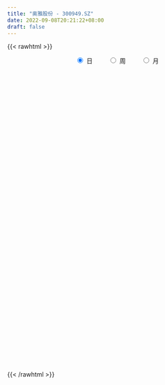 ```yaml
---
title: "奥雅股份 - 300949.SZ"
date: 2022-09-08T20:21:22+08:00
draft: false
---
```

{{< rawhtml >}}
    <div style="text-align: center">
        <label style="padding: 1rem;"><input style="margin-right: .5rem" type="radio" name="period" value="D" checked onclick="period_change(this)">日</label>
        <label style="padding: 1rem;"><input style="margin-right: .5rem" type="radio" name="period" value="W" onclick="period_change(this)">周</label>
        <label style="padding: 1rem;"><input style="margin-right: .5rem" type="radio" name="period" value="M" onclick="period_change(this)">月</label>
    </div>
    <div id="chart" style="height: 700px;"></div> 
    <script type="text/javascript">
        const D_v = [86296.97,61749.71,57171.45,42821.42,43817.62,39338.19,34016.39,31419.39,20517.57,18460.06,31825.85,21792.62,15233.46,18181.46,16590.54,22956.92,34479.87,37650.38,27408.04,25761.56,19600.77,15570.81,16243.94,13201.29,17982.92,9625.34,8540.03,16987.98,28898.24,16386.1,15584.81,8897.23,8587.29,8727.69,7005.5,8990.54,10225.41,7910.95,7105.2,16995.69,9477.93,11446.15,7151.54,12031.17,10538.73,5022.0,7439.0,6344.0,7755.33,8227.0,6181.48,5370.18,6269.51,8412.84,6393.0,5379.84,7363.84,4485.0,5084.0,7913.0,11129.7,7220.0,4571.0,4946.0,6944.13,11486.86,7520.0,4569.7,3972.0,3502.89,6090.78,4559.75,4999.31,3744.0,3953.21,3515.16,4700.31,5464.65,4742.64,7537.0,21077.59,11495.92,6516.44,3754.16,3976.0,4176.09,2522.7,3452.72,3863.85,5550.72,3454.0,3636.0,3951.22,4842.24,5017.0,2695.5,4510.0,2522.0,3192.0,4086.0,3793.0,4883.72,6805.99,3988.0,2865.0,3159.0,3773.0,3604.0,3474.13,3232.0,2541.27,3186.5,3729.0,4084.0,3711.5,8695.25,6331.49,6530.03,4307.0,3292.0,4297.0,7183.0,6287.0,3561.0,4038.7,5671.21,12934.0,4056.0,4508.29,4133.0,6932.0,4529.0,3287.0,3996.27,4882.75,3299.0,2494.0,3691.0,2257.0,2791.99,2363.27,2117.0,2081.27,2595.0,2914.72,1373.0,2535.0,1431.0,2369.0,1516.0,1458.0,1485.0,1747.56,4396.0,2609.0,1420.0,1492.0,2077.0,1094.0,1932.0,1142.0,2422.85,2901.0,4735.0,2407.0,2081.0,1214.0,1239.75,1957.0,1962.0,2616.0,14942.81,17797.36,42331.42,45165.74,25911.65,36324.01,29795.75,14184.24,18289.64,28866.08,45383.4,32613.41,20288.33,12346.83,27397.53,19737.59,14709.0,8120.39,12291.89,8545.29,8479.89,10083.71,55281.94,59154.36,95164.2,60791.01,78837.56,63325.21,44369.26,40627.55,48878.57,41594.36,28489.36,41542.23,46715.41,30890.73,41550.55,32299.87,30685.19,39373.38,33492.51,29297.71,17544.54,20321.72,15129.56,20018.04,20055.99,25863.9,26709.77,15796.11,18313.87,12159.88,10620.16,12804.64,9125.4,10274.0,8530.87,15597.4,20326.2,15249.0,23435.0,21436.23,11875.75,8984.45,38881.95,26518.04,16539.3,13418.84,19203.79,10990.45,19706.65,9732.43,7955.99,6988.02,7950.0,9873.27,20511.37,11572.87,13920.15,12365.0,10916.01,8300.88,8379.65,11245.65,13752.59,18619.01,19647.73,20091.0,16691.41,17059.52,12093.49,20758.78,28337.7,17241.69,12799.63,13958.0,24433.45,24129.07,18015.86,23924.44,21224.47,18858.08,14052.77,9321.0,11886.98,5929.0,7795.0,10166.59,9480.93,6253.99,9490.37,9519.38,20433.0,12960.95,11576.9,8834.0,6704.95,6525.87,10836.0,39627.94,27145.7,25411.08,38693.77,26790.49,25161.95,20752.9,21320.03,20239.21,17440.08,14601.0,15867.18,9896.3,7963.55,7671.0,6420.55,6039.74,5981.0,12745.0,7522.0,6205.0,4878.0,5335.7,6750.4,5836.7,15660.44,9976.34,14300.08,15173.21,12964.93,6368.38,8346.0,7923.51,9226.51,16561.03,13175.0,10946.37,6981.0,6361.0,4717.0,4381.0,8856.0,5420.0,4037.92,4844.38,5027.0,10402.41,8988.24,5157.0,4738.0,5150.0,5173.0,4202.0,4356.0,3541.0,2890.0,4916.0,3788.39,8656.0,4054.13,5049.38,4264.0,3091.0,2851.0,2648.0,6376.0,3543.0,3964.0,3228.0,4275.0,5266.79,6765.25,13330.62,8436.92,6012.23,4165.0,4395.99,4182.38,4195.92,4194.0,4143.0,4353.8,3400.0,3255.0,3061.01,2647.0]
const D_histogram = [0.0,-1.0210826211,-1.6715937046,-2.4986506082,-3.2156428761,-3.8487280447,-3.9233080526,-4.135944887,-3.9939812317,-3.6089544384,-2.9871739103,-2.5822970886,-2.1589550567,-1.6034648286,-1.0863382619,-0.6032118768,0.0714159445,0.6735538263,1.0484610336,0.9627875862,0.9978845584,0.9833103067,0.9188951681,0.9706655774,0.8752670766,0.8846376884,0.9673788853,1.1546590781,1.297372024,1.3206644281,1.1761687098,1.1439134453,1.1051489671,1.0356526376,1.0356070291,1.0671611705,1.0059449979,0.893880257,0.8265340404,0.5776266228,0.3402472137,0.0553912953,-0.0248828458,-0.202407866,-0.3775135321,-0.4274675942,-0.4566510533,-0.4715216088,-0.3479315537,-0.1687699244,-0.0805707216,0.0642377615,0.2061578554,0.3938793692,0.4432166465,0.4303006154,0.4891044893,0.5146351559,0.538497509,0.6226536108,0.7406844404,0.7265674791,0.7429405008,0.7752342641,0.7968162624,0.820224044,0.7523349306,0.6699101332,0.5881885769,0.5353782424,0.4390575841,0.3986479879,0.2936601919,0.2085517215,0.1800945507,0.202266503,0.2539103355,0.2990425978,0.313433512,0.3434636394,0.4422040279,0.3914790917,0.294149552,0.2288386194,0.1424642788,0.0726180486,0.0536415063,0.0699743273,0.0959355145,0.0191383152,-0.0102317823,-0.023628781,-0.0351924762,-0.0595987563,-0.1493515153,-0.1901392981,-0.2812663933,-0.3168404885,-0.2920336843,-0.2344833483,-0.2463226492,-0.3177027444,-0.2694116683,-0.3196999903,-0.2918413108,-0.2189877205,-0.1078504708,-0.0019104858,0.0792683437,0.0817789129,0.0576381008,0.1200351136,0.2037716944,0.2647588009,0.305771964,0.3703477272,0.4326992734,0.3745301484,0.3744810806,0.3130067438,0.1995870031,0.2601252816,0.3263751263,0.3351903478,0.2959315823,0.3140783407,0.0314959031,-0.1389329816,-0.2049264833,-0.2321678314,-0.1923195816,-0.1573819888,-0.1212514918,-0.0859909694,-0.0439936812,-0.0305076941,-0.0272331664,-0.0502520457,-0.0539683624,-0.0695190987,-0.0908756,-0.1113534922,-0.0916628087,-0.0437894806,-0.0897898158,-0.1058584356,-0.152498774,-0.1510524939,-0.084098275,-0.0330099604,-0.0289305234,0.0170125311,0.0663260517,0.1028904924,0.0801731789,0.0698087832,0.0497022215,0.0206011368,0.009039038,-0.026044177,-0.0286609504,-0.0764580814,-0.1645715798,-0.1051199934,-0.0747552859,-0.0978664182,-0.0790320997,-0.0417343243,-0.0081258112,0.0405723494,0.1190574571,0.3803054036,0.5520052533,1.0051254369,1.3941628906,1.4176054152,1.5712008996,1.2854759665,0.9929888288,0.8918512274,0.8928570701,1.0725830397,0.8821249741,0.5614282779,0.260148043,0.1419534471,0.0454684195,-0.2060392442,-0.3240779834,-0.5787254446,-0.7313826642,-0.733863667,-0.6838104558,0.0286233718,1.2509149044,1.845804155,1.7778469451,2.4847783787,2.3091802979,1.8906966538,1.5915996701,1.130494624,0.5722105561,0.039052624,-0.0452545568,-0.0492009939,-0.319633645,-0.3184403685,-0.526049086,-0.5703746098,-0.4213035755,-0.9511232002,-1.5057358887,-1.7861976138,-2.0432557326,-2.04159799,-1.995745759,-1.897712038,-1.5795236817,-1.5659194481,-1.4104294291,-1.4670584985,-1.4633416355,-1.3471849204,-1.3792754079,-1.2799257224,-1.2995938591,-1.1671433407,-0.8434371835,-0.6133754792,-0.4290579761,-0.1895607578,-0.2422218383,-0.3202506804,-0.3302253241,0.1364143837,0.3390308868,0.4075263833,0.4901843876,0.2807930954,0.208203285,-0.0650434603,-0.1968678432,-0.2754501102,-0.2757089036,-0.2243195683,-0.2167693208,-0.0579088409,-0.0089641861,-0.192916659,-0.2192004974,-0.1498886587,-0.052669065,-0.0080278165,-0.0548230712,0.0982815613,0.2567486573,0.4715876864,0.6424139433,0.7548130089,0.7591608628,0.6695753954,0.7253101035,0.7373658142,0.6756976013,0.6263110803,0.5155844891,0.5567498814,0.5499306391,0.5089487471,0.4654116553,0.0398649031,-0.0279039487,-0.2577343159,-0.4348309712,-0.7038938379,-0.8374772023,-0.8466007199,-0.8365723299,-0.8961218455,-0.8805218757,-1.0470123196,-1.0561433816,-1.2254112234,-1.3870187642,-1.2596905215,-1.0482403838,-0.8591300563,-0.5822108518,0.0964872935,0.5732086049,0.7942913337,1.0095853347,1.3110485723,1.3407667089,1.3461562152,1.2825303637,1.2386005597,1.0929002667,0.7934707932,0.6828000261,0.6181036679,0.514006455,0.3888607962,0.2957633808,0.2122813365,0.135527572,0.0896799863,-0.0450017564,-0.1848042086,-0.3385734631,-0.3990905337,-0.4302621143,-0.4646765025,-0.453587904,-0.3088654105,-0.2334088561,-0.0631152081,0.1042304332,0.1056413006,0.1150518169,0.1721168284,0.2173764247,0.2778956532,0.321837243,0.352351267,0.3356704091,0.2869653845,0.2041329623,0.1261232829,0.0377075719,0.0641048411,0.0173450221,-0.0613693689,-0.0473560264,-0.0613650751,-0.1884284472,-0.1310110282,-0.0646987308,0.0115180851,0.0573741893,0.0414610391,0.0079934651,0.0290769888,0.0174483845,0.0146042231,-0.0158033952,-0.0248429725,-0.1916284996,-0.2860093329,-0.2604857575,-0.2077777812,-0.1371297375,-0.0803261536,-0.0356328436,0.0662168455,0.1301160949,0.1423317666,0.1505445297,0.1612182891,0.1316642631,0.096014368,0.1513674795,0.136706546,0.0601120117,0.0072891514,0.0078562558,0.0641757035,0.1178794736,0.0960222692,0.0858059205,0.1030092993,0.1305186337,0.1161610837,0.0888136064,0.0417919373]
const D_fast = [0.0,-1.2763532764,-2.344762786,-3.7964823416,-5.3173853286,-6.9126525083,-7.9680595294,-9.2146825855,-10.0712142381,-10.5884260545,-10.7134390039,-10.9541364543,-11.0705331867,-10.9159091657,-10.6703671645,-10.3380437485,-9.6455619412,-8.8750356028,-8.238013137,-8.082989688,-7.7984215761,-7.5671682512,-7.4018595977,-7.1074227941,-6.9840045257,-6.7534744918,-6.4288885736,-5.9529436112,-5.4858876594,-5.1324291483,-4.9828826891,-4.7291595922,-4.4916368287,-4.3022199988,-4.04336385,-3.745019416,-3.5547493391,-3.4433440157,-3.3040567223,-3.4085574842,-3.5608750898,-3.8318831844,-3.918378037,-4.1465050236,-4.4159890728,-4.5728100335,-4.7161562559,-4.8489072136,-4.8123000469,-4.6753308987,-4.6072743763,-4.4464064528,-4.252946895,-3.966755539,-3.8066141001,-3.7119549773,-3.530874981,-3.3766855255,-3.2181987951,-2.9783792907,-2.6751773509,-2.5076524425,-2.3055442955,-2.0794419662,-1.8586559023,-1.6301921097,-1.5099974904,-1.4249447546,-1.3596191666,-1.2785849405,-1.2651412028,-1.205888802,-1.2374615501,-1.27043209,-1.2538656231,-1.1811270451,-1.0660056288,-0.946112717,-0.8533634248,-0.7374673875,-0.5281759921,-0.4810311553,-0.5048233071,-0.5129245849,-0.5636828557,-0.6153745737,-0.6209407395,-0.5871143367,-0.5371692709,-0.6091818914,-0.6411099344,-0.6604141283,-0.6807759427,-0.7200819118,-0.8471725496,-0.935495157,-1.0969388504,-1.2117230678,-1.2599246846,-1.2609951858,-1.3344151489,-1.4852209303,-1.5042827712,-1.6344960908,-1.679597739,-1.6614910788,-1.5773164468,-1.4718540833,-1.3708581679,-1.3479028704,-1.3576341574,-1.2652283661,-1.1305488617,-1.003372055,-0.885915901,-0.7287532059,-0.5582268413,-0.5227634293,-0.4291922269,-0.4124148778,-0.4759378677,-0.3503682688,-0.2025246426,-0.1099118341,-0.075187704,0.0214786396,-0.2532298222,-0.4583919524,-0.5756170749,-0.6609003808,-0.6691320264,-0.6735399308,-0.6677223068,-0.6539595267,-0.6229606588,-0.6171015952,-0.6206353591,-0.6562172498,-0.6734256571,-0.7063561681,-0.7504315694,-0.7987478346,-0.8019728534,-0.7650468954,-0.8334946845,-0.8760279132,-0.9607929452,-0.9971097885,-0.9511801383,-0.9083443139,-0.9114975077,-0.8613013205,-0.7954062869,-0.7331192232,-0.7357932419,-0.7287054418,-0.7363864482,-0.7603372486,-0.769639588,-0.8112338472,-0.8210158582,-0.8879275096,-1.0171839029,-0.9840123148,-0.9723364288,-1.0199141656,-1.0208378721,-0.9939736777,-0.9623966175,-0.9035553695,-0.7953058975,-0.4389816001,-0.1292804371,0.5751211058,1.312699282,1.6905431605,2.2369388697,2.2725829283,2.2283429978,2.3501682033,2.5743883135,3.022260043,3.0523332209,2.8719935943,2.63575037,2.553044136,2.4679262132,2.1649087385,1.9658505034,1.5665216811,1.2310187954,1.0450718759,0.9241724731,1.6437621436,3.1787824024,4.2351226917,4.6116272181,5.9397532464,6.34145024,6.3956407594,6.4944436933,6.3159623031,5.9007308742,5.3773360981,5.2817152781,5.2654685926,4.9151275302,4.8367107146,4.4975897256,4.3106705493,4.3544156898,3.586815265,2.6557686043,1.9287574758,1.1608854239,0.6521436689,0.1990594601,-0.1773348283,-0.2540273925,-0.6319030209,-0.8290203592,-1.2524140531,-1.6145325991,-1.835172114,-2.2120814535,-2.4327131986,-2.7772798001,-2.9366151169,-2.8237682555,-2.747050421,-2.669997412,-2.4778903832,-2.5911069231,-2.7491984354,-2.8417294101,-2.3409861065,-2.0536118816,-1.8832347893,-1.6780306881,-1.8172237064,-1.8377626956,-2.127270306,-2.3083116497,-2.4557564443,-2.5249424635,-2.5296330203,-2.576275103,-2.4318918333,-2.385188225,-2.6173698627,-2.6984538254,-2.6666141515,-2.582561824,-2.5399275296,-2.6004285521,-2.4227535293,-2.2000992689,-1.8673633182,-1.5359335755,-1.2348312577,-1.0406931881,-0.9628848066,-0.7258225726,-0.5294254084,-0.422169221,-0.3149779719,-0.2968084409,-0.1164555782,0.0142078393,0.1004631341,0.173278956,-0.2423015704,-0.3170464094,-0.6113103555,-0.8971147537,-1.3421510798,-1.6851037447,-1.9058774423,-2.1049921349,-2.3885721118,-2.593102611,-3.0213461347,-3.2945130421,-3.7701336898,-4.2784959216,-4.4660903093,-4.5167002676,-4.5423724541,-4.4110059626,-3.7081859939,-3.0881625313,-2.668506969,-2.2008166343,-1.5715912537,-1.2066814398,-0.8647528798,-0.6077461404,-0.3420258045,-0.2145010307,-0.3155628059,-0.2555335665,-0.1657040077,-0.1412996069,-0.1692300666,-0.1883866368,-0.218798347,-0.2616702185,-0.2850978077,-0.4310299894,-0.6170334937,-0.855446114,-1.0157358181,-1.1544729273,-1.305056441,-1.4073648186,-1.3398586777,-1.3227543374,-1.1682394914,-0.9748362418,-0.9470150492,-0.9088415786,-0.8087473601,-0.7091436577,-0.5791505158,-0.4547496153,-0.3361477746,-0.2689110301,-0.2458747086,-0.2776738903,-0.3241527489,-0.403141567,-0.3607180875,-0.403141651,-0.4971983842,-0.4950240483,-0.5243743658,-0.6985448496,-0.6738801877,-0.623742573,-0.5446462358,-0.4844465843,-0.4899944747,-0.5214636825,-0.4931109116,-0.5003774198,-0.4995705253,-0.5339289924,-0.5491793128,-0.7638719649,-0.9297551314,-0.9693529954,-0.9685894644,-0.9322238551,-0.8955018095,-0.8597167105,-0.74131281,-0.6448845368,-0.5970859235,-0.5512370279,-0.5002586963,-0.4968966565,-0.5085429597,-0.4153479783,-0.3958322752,-0.4573988067,-0.5083993791,-0.5058682107,-0.4335048371,-0.3503311987,-0.3481828358,-0.3369477044,-0.2939920008,-0.2338530079,-0.2191702869,-0.2243143627,-0.2608880475]
const D_slow = [0.0,-0.2552706553,-0.6731690814,-1.2978317335,-2.1017424525,-3.0639244637,-4.0447514768,-5.0787376985,-6.0772330065,-6.9794716161,-7.7262650936,-8.3718393658,-8.91157813,-9.3124443371,-9.5840289026,-9.7348318718,-9.7169778857,-9.5485894291,-9.2864741707,-9.0457772741,-8.7963061345,-8.5504785579,-8.3207547658,-8.0780883715,-7.8592716023,-7.6381121802,-7.3962674589,-7.1076026894,-6.7832596834,-6.4530935763,-6.1590513989,-5.8730730376,-5.5967857958,-5.3378726364,-5.0789708791,-4.8121805865,-4.560694337,-4.3372242728,-4.1305907627,-3.986184107,-3.9011223035,-3.8872744797,-3.8934951912,-3.9440971577,-4.0384755407,-4.1453424392,-4.2595052026,-4.3773856048,-4.4643684932,-4.5065609743,-4.5267036547,-4.5106442143,-4.4591047505,-4.3606349082,-4.2498307466,-4.1422555927,-4.0199794704,-3.8913206814,-3.7566963041,-3.6010329014,-3.4158617913,-3.2342199215,-3.0484847963,-2.8546762303,-2.6554721647,-2.4504161537,-2.262332421,-2.0948548877,-1.9478077435,-1.8139631829,-1.7041987869,-1.6045367899,-1.5311217419,-1.4789838116,-1.4339601739,-1.3833935481,-1.3199159642,-1.2451553148,-1.1667969368,-1.0809310269,-0.97038002,-0.872510247,-0.7989728591,-0.7417632042,-0.7061471345,-0.6879926224,-0.6745822458,-0.657088664,-0.6331047853,-0.6283202066,-0.6308781521,-0.6367853474,-0.6455834664,-0.6604831555,-0.6978210343,-0.7453558588,-0.8156724572,-0.8948825793,-0.9678910004,-1.0265118374,-1.0880924997,-1.1675181858,-1.2348711029,-1.3147961005,-1.3877564282,-1.4425033583,-1.469465976,-1.4699435975,-1.4501265115,-1.4296817833,-1.4152722581,-1.3852634797,-1.3343205561,-1.2681308559,-1.1916878649,-1.0991009331,-0.9909261148,-0.8972935777,-0.8036733075,-0.7254216216,-0.6755248708,-0.6104935504,-0.5288997688,-0.4451021819,-0.3711192863,-0.2925997011,-0.2847257253,-0.3194589708,-0.3706905916,-0.4287325494,-0.4768124448,-0.516157942,-0.546470815,-0.5679685573,-0.5789669776,-0.5865939011,-0.5934021927,-0.6059652041,-0.6194572947,-0.6368370694,-0.6595559694,-0.6873943424,-0.7103100446,-0.7212574148,-0.7437048687,-0.7701694776,-0.8082941711,-0.8460572946,-0.8670818633,-0.8753343535,-0.8825669843,-0.8783138515,-0.8617323386,-0.8360097155,-0.8159664208,-0.798514225,-0.7860886696,-0.7809383854,-0.7786786259,-0.7851896702,-0.7923549078,-0.8114694282,-0.8526123231,-0.8788923215,-0.8975811429,-0.9220477475,-0.9418057724,-0.9522393535,-0.9542708063,-0.9441277189,-0.9143633546,-0.8192870037,-0.6812856904,-0.4300043312,-0.0814636085,0.2729377453,0.6657379702,0.9871069618,1.235354169,1.4583169759,1.6815312434,1.9496770033,2.1702082468,2.3105653163,2.3756023271,2.4110906889,2.4224577937,2.3709479827,2.2899284868,2.1452471257,1.9624014596,1.7789355429,1.6079829289,1.6151387719,1.927867498,2.3893185367,2.833780273,3.4549748677,4.0322699421,4.5049441056,4.9028440231,5.1854676791,5.3285203181,5.3382834741,5.3269698349,5.3146695865,5.2347611752,5.1551510831,5.0236388116,4.8810451591,4.7757192653,4.5379384652,4.161504493,3.7149550896,3.2041411564,2.6937416589,2.1948052192,1.7203772097,1.3254962892,0.9340164272,0.5814090699,0.2146444453,-0.1511909636,-0.4879871937,-0.8328060456,-1.1527874762,-1.477685941,-1.7694717762,-1.980331072,-2.1336749418,-2.2409394359,-2.2883296253,-2.3488850849,-2.428947755,-2.511504086,-2.4774004901,-2.3926427684,-2.2907611726,-2.1682150757,-2.0980168018,-2.0459659806,-2.0622268457,-2.1114438065,-2.180306334,-2.2492335599,-2.305313452,-2.3595057822,-2.3739829924,-2.3762240389,-2.4244532037,-2.479253328,-2.5167254927,-2.529892759,-2.5318997131,-2.5456054809,-2.5210350906,-2.4568479262,-2.3389510046,-2.1783475188,-1.9896442666,-1.7998540509,-1.632460202,-1.4511326761,-1.2667912226,-1.0978668223,-0.9412890522,-0.8123929299,-0.6732054596,-0.5357227998,-0.408485613,-0.2921326992,-0.2821664734,-0.2891424606,-0.3535760396,-0.4622837824,-0.6382572419,-0.8476265425,-1.0592767224,-1.2684198049,-1.4924502663,-1.7125807352,-1.9743338151,-2.2383696605,-2.5447224664,-2.8914771574,-3.2063997878,-3.4684598838,-3.6832423978,-3.8287951108,-3.8046732874,-3.6613711362,-3.4627983027,-3.2104019691,-2.882639826,-2.5474481488,-2.210909095,-1.890276504,-1.5806263641,-1.3074012974,-1.1090335991,-0.9383335926,-0.7838076756,-0.6553060619,-0.5580908628,-0.4841500176,-0.4310796835,-0.3971977905,-0.3747777939,-0.386028233,-0.4322292852,-0.5168726509,-0.6166452844,-0.7242108129,-0.8403799386,-0.9537769146,-1.0309932672,-1.0893454812,-1.1051242833,-1.079066675,-1.0526563498,-1.0238933956,-0.9808641885,-0.9265200823,-0.857046169,-0.7765868583,-0.6884990415,-0.6045814392,-0.5328400931,-0.4818068525,-0.4502760318,-0.4408491388,-0.4248229286,-0.4204866731,-0.4358290153,-0.4476680219,-0.4630092907,-0.5101164025,-0.5428691595,-0.5590438422,-0.5561643209,-0.5418207736,-0.5314555138,-0.5294571475,-0.5221879004,-0.5178258042,-0.5141747485,-0.5181255972,-0.5243363404,-0.5722434653,-0.6437457985,-0.7088672379,-0.7608116832,-0.7950941176,-0.815175656,-0.8240838669,-0.8075296555,-0.7750006317,-0.7394176901,-0.7017815577,-0.6614769854,-0.6285609196,-0.6045573276,-0.5667154578,-0.5325388212,-0.5175108183,-0.5156885305,-0.5137244665,-0.4976805406,-0.4682106723,-0.444205105,-0.4227536248,-0.3970013,-0.3643716416,-0.3353313707,-0.3131279691,-0.3026799848]
const D_data = [['2021-02-26', 110.0, 109.0, 100.0, 143.0],['2021-03-01', 99.79, 93.0, 91.29, 108.5],['2021-03-02', 90.07, 91.96, 85.08, 95.93],['2021-03-03', 88.86, 83.92, 83.81, 89.9],['2021-03-04', 83.6, 78.57, 78.35, 86.38],['2021-03-05', 75.0, 72.75, 72.56, 77.97],['2021-03-08', 73.77, 74.2, 72.9, 75.7],['2021-03-09', 73.47, 67.8, 67.58, 73.47],['2021-03-10', 68.0, 67.99, 67.0, 69.5],['2021-03-11', 68.0, 68.48, 66.01, 69.13],['2021-03-12', 68.09, 70.48, 67.11, 72.76],['2021-03-15', 69.0, 67.16, 66.62, 69.02],['2021-03-16', 67.2, 66.5, 65.62, 67.79],['2021-03-17', 67.03, 68.0, 66.51, 68.64],['2021-03-18', 67.51, 68.0, 66.67, 68.68],['2021-03-19', 67.62, 68.23, 66.82, 70.18],['2021-03-22', 68.23, 72.17, 68.23, 73.33],['2021-03-23', 71.9, 73.65, 69.44, 76.33],['2021-03-24', 72.0, 72.8, 72.0, 75.1],['2021-03-25', 71.0, 67.31, 67.01, 71.0],['2021-03-26', 67.0, 68.2, 67.0, 70.7],['2021-03-29', 67.5, 67.19, 67.12, 69.3],['2021-03-30', 67.99, 65.91, 65.62, 68.15],['2021-03-31', 65.99, 66.92, 65.53, 67.4],['2021-04-01', 66.01, 64.56, 64.05, 66.66],['2021-04-02', 64.69, 65.24, 64.07, 65.59],['2021-04-06', 65.24, 66.08, 65.2, 66.08],['2021-04-07', 65.78, 67.94, 65.67, 68.06],['2021-04-08', 68.5, 68.27, 68.02, 72.51],['2021-04-09', 67.89, 67.33, 66.67, 68.75],['2021-04-12', 67.33, 65.0, 64.87, 67.85],['2021-04-13', 65.16, 66.0, 64.8, 66.0],['2021-04-14', 66.22, 65.81, 65.0, 66.43],['2021-04-15', 65.98, 65.21, 65.06, 66.41],['2021-04-16', 65.21, 65.98, 65.12, 66.25],['2021-04-19', 65.6, 66.6, 65.16, 66.7],['2021-04-20', 66.62, 65.52, 65.45, 67.3],['2021-04-21', 65.0, 64.54, 64.49, 65.19],['2021-04-22', 64.68, 64.7, 64.45, 65.65],['2021-04-23', 64.8, 61.55, 61.51, 64.98],['2021-04-26', 61.2, 60.18, 60.01, 61.44],['2021-04-27', 60.5, 57.77, 57.46, 60.6],['2021-04-28', 57.01, 58.8, 57.01, 58.86],['2021-04-29', 58.0, 56.23, 56.22, 58.0],['2021-04-30', 56.23, 54.5, 54.42, 56.41],['2021-05-06', 54.32, 54.55, 54.32, 55.29],['2021-05-07', 54.65, 53.64, 53.61, 54.91],['2021-05-10', 53.54, 52.71, 52.58, 53.86],['2021-05-11', 52.8, 53.78, 52.65, 54.37],['2021-05-12', 53.01, 54.45, 52.65, 54.85],['2021-05-13', 54.0, 53.29, 53.21, 54.6],['2021-05-14', 53.63, 53.98, 53.3, 54.23],['2021-05-17', 53.6, 54.19, 53.1, 54.19],['2021-05-18', 54.36, 55.27, 54.0, 55.29],['2021-05-19', 55.2, 53.9, 53.9, 55.22],['2021-05-20', 53.76, 52.97, 52.86, 53.77],['2021-05-21', 53.02, 53.78, 53.02, 54.86],['2021-05-24', 53.41, 53.43, 53.15, 53.78],['2021-05-25', 53.16, 53.42, 52.88, 53.52],['2021-05-26', 53.42, 54.41, 53.34, 54.58],['2021-05-27', 54.46, 55.43, 54.46, 56.47],['2021-05-28', 55.19, 54.17, 54.13, 55.55],['2021-05-31', 54.0, 54.7, 54.0, 54.78],['2021-06-01', 54.75, 55.22, 54.46, 55.48],['2021-06-02', 55.4, 55.47, 54.62, 55.85],['2021-06-03', 56.0, 55.9, 55.61, 57.38],['2021-06-04', 55.75, 54.93, 54.73, 55.75],['2021-06-07', 55.26, 54.6, 54.47, 55.45],['2021-06-08', 54.92, 54.38, 54.33, 54.92],['2021-06-09', 54.72, 54.56, 54.31, 54.72],['2021-06-10', 54.36, 53.75, 53.67, 54.59],['2021-06-11', 53.9, 54.18, 53.69, 54.88],['2021-06-15', 54.0, 53.03, 52.96, 54.08],['2021-06-16', 53.53, 52.75, 52.73, 53.53],['2021-06-17', 52.66, 53.1, 52.52, 53.1],['2021-06-18', 53.34, 53.67, 52.8, 53.74],['2021-06-21', 53.48, 54.23, 53.41, 54.48],['2021-06-22', 54.23, 54.45, 53.89, 54.55],['2021-06-23', 54.71, 54.3, 54.03, 54.71],['2021-06-24', 54.23, 54.72, 54.03, 55.34],['2021-06-25', 54.71, 56.1, 53.8, 58.44],['2021-06-28', 56.0, 54.56, 54.23, 56.0],['2021-06-29', 54.15, 53.73, 53.6, 54.69],['2021-06-30', 53.66, 53.79, 53.51, 54.17],['2021-07-01', 53.8, 53.16, 53.15, 54.09],['2021-07-02', 53.25, 52.93, 52.76, 53.46],['2021-07-05', 53.0, 53.28, 52.93, 53.39],['2021-07-06', 53.42, 53.67, 53.05, 53.72],['2021-07-07', 53.42, 53.88, 53.42, 54.09],['2021-07-08', 53.87, 52.41, 52.41, 54.05],['2021-07-09', 52.12, 52.63, 52.12, 53.09],['2021-07-12', 53.0, 52.61, 52.19, 53.05],['2021-07-13', 52.85, 52.45, 52.26, 52.87],['2021-07-14', 52.45, 52.06, 51.91, 52.53],['2021-07-15', 52.03, 50.75, 50.16, 52.28],['2021-07-16', 50.54, 50.77, 50.54, 51.1],['2021-07-19', 50.77, 49.48, 49.4, 50.77],['2021-07-20', 49.09, 49.47, 49.02, 49.79],['2021-07-21', 49.66, 49.82, 49.23, 50.44],['2021-07-22', 49.78, 50.1, 49.38, 50.3],['2021-07-23', 50.11, 49.01, 49.0, 50.29],['2021-07-26', 49.11, 47.65, 47.25, 49.38],['2021-07-27', 47.42, 48.68, 47.22, 49.63],['2021-07-28', 48.7, 47.02, 46.59, 48.7],['2021-07-29', 47.99, 47.5, 47.05, 47.99],['2021-07-30', 47.6, 47.93, 47.16, 48.59],['2021-08-02', 47.55, 48.57, 47.55, 48.57],['2021-08-03', 48.58, 48.84, 48.29, 48.98],['2021-08-04', 49.17, 48.86, 48.58, 49.36],['2021-08-05', 48.56, 47.96, 47.82, 48.9],['2021-08-06', 48.28, 47.42, 47.42, 48.28],['2021-08-09', 47.21, 48.48, 47.21, 48.6],['2021-08-10', 48.49, 49.08, 48.44, 49.1],['2021-08-11', 48.56, 49.19, 48.56, 49.6],['2021-08-12', 49.2, 49.27, 48.78, 49.4],['2021-08-13', 49.23, 49.96, 49.0, 50.48],['2021-08-16', 49.98, 50.45, 49.1, 50.5],['2021-08-17', 50.15, 49.14, 49.0, 51.25],['2021-08-18', 48.92, 49.89, 48.73, 50.35],['2021-08-19', 49.88, 49.12, 49.01, 49.9],['2021-08-20', 49.0, 48.1, 48.0, 49.21],['2021-08-23', 48.22, 50.23, 48.22, 50.34],['2021-08-24', 50.23, 50.8, 49.8, 50.88],['2021-08-25', 50.8, 50.48, 50.34, 51.15],['2021-08-26', 50.46, 49.99, 49.85, 50.77],['2021-08-27', 49.99, 50.85, 49.99, 51.06],['2021-08-30', 48.74, 46.46, 46.46, 48.75],['2021-08-31', 46.06, 46.55, 46.06, 46.87],['2021-09-01', 46.55, 47.03, 46.0, 47.25],['2021-09-02', 46.8, 47.03, 46.63, 47.55],['2021-09-03', 46.8, 47.67, 46.76, 48.28],['2021-09-06', 47.89, 47.6, 47.09, 47.89],['2021-09-07', 47.63, 47.62, 47.56, 48.27],['2021-09-08', 47.62, 47.64, 47.42, 47.79],['2021-09-09', 47.64, 47.8, 47.14, 47.88],['2021-09-10', 47.6, 47.48, 47.2, 47.8],['2021-09-13', 47.43, 47.29, 47.2, 47.93],['2021-09-14', 47.05, 46.79, 46.79, 47.45],['2021-09-15', 46.99, 46.83, 46.58, 47.04],['2021-09-16', 46.83, 46.49, 46.37, 47.07],['2021-09-17', 46.69, 46.16, 46.07, 46.69],['2021-09-22', 46.0, 45.88, 45.78, 46.24],['2021-09-23', 45.91, 46.2, 45.9, 46.51],['2021-09-24', 46.29, 46.58, 46.0, 46.77],['2021-09-27', 46.58, 45.25, 45.2, 46.59],['2021-09-28', 45.75, 45.27, 45.09, 45.75],['2021-09-29', 45.3, 44.5, 44.5, 45.58],['2021-09-30', 45.0, 44.74, 44.71, 45.11],['2021-10-08', 46.73, 45.53, 44.91, 46.73],['2021-10-11', 45.53, 45.48, 45.3, 45.67],['2021-10-12', 45.25, 44.89, 44.71, 45.41],['2021-10-13', 44.89, 45.42, 44.62, 45.49],['2021-10-14', 45.42, 45.63, 45.05, 45.66],['2021-10-15', 45.88, 45.65, 45.65, 46.95],['2021-10-18', 45.25, 44.9, 44.69, 45.62],['2021-10-19', 44.66, 44.91, 44.65, 45.35],['2021-10-20', 44.93, 44.64, 44.6, 45.15],['2021-10-21', 44.8, 44.31, 44.22, 44.8],['2021-10-22', 44.3, 44.32, 44.27, 44.59],['2021-10-25', 44.33, 43.78, 43.72, 44.33],['2021-10-26', 43.68, 43.95, 43.6, 44.01],['2021-10-27', 44.1, 43.09, 43.08, 44.2],['2021-10-28', 43.28, 42.0, 41.83, 43.28],['2021-10-29', 42.02, 43.54, 42.02, 45.55],['2021-11-01', 43.12, 43.22, 42.8, 43.56],['2021-11-02', 43.0, 42.37, 42.2, 43.63],['2021-11-03', 42.37, 42.68, 42.02, 42.84],['2021-11-04', 42.68, 42.88, 42.08, 43.25],['2021-11-05', 43.0, 42.87, 42.53, 43.25],['2021-11-08', 42.84, 43.16, 42.64, 43.48],['2021-11-09', 43.16, 43.81, 43.16, 43.88],['2021-11-10', 43.53, 47.1, 43.51, 47.5],['2021-11-11', 46.93, 47.42, 46.5, 48.7],['2021-11-12', 47.31, 53.19, 47.3, 55.88],['2021-11-15', 53.2, 55.6, 50.65, 58.5],['2021-11-16', 54.49, 53.28, 52.91, 55.42],['2021-11-17', 53.08, 56.66, 52.29, 59.49],['2021-11-18', 54.5, 52.06, 51.8, 54.78],['2021-11-19', 51.33, 51.48, 51.33, 53.31],['2021-11-22', 51.43, 53.76, 51.36, 54.88],['2021-11-23', 54.92, 55.71, 52.65, 56.42],['2021-11-24', 55.09, 59.49, 54.84, 61.5],['2021-11-25', 58.0, 55.9, 55.72, 58.57],['2021-11-26', 55.4, 53.78, 53.33, 56.9],['2021-11-29', 52.53, 53.0, 52.42, 53.8],['2021-11-30', 54.5, 54.66, 54.47, 58.5],['2021-12-01', 53.96, 54.77, 53.73, 56.22],['2021-12-02', 54.41, 52.16, 52.16, 55.04],['2021-12-03', 52.8, 52.95, 52.2, 53.53],['2021-12-06', 52.95, 50.18, 50.03, 53.18],['2021-12-07', 50.2, 50.12, 49.68, 51.41],['2021-12-08', 50.51, 51.26, 50.17, 51.57],['2021-12-09', 51.27, 51.72, 51.0, 52.31],['2021-12-10', 51.19, 62.06, 51.18, 62.06],['2021-12-13', 67.8, 74.47, 64.67, 74.47],['2021-12-14', 75.0, 73.09, 72.44, 80.66],['2021-12-15', 70.35, 68.04, 67.1, 71.39],['2021-12-16', 68.0, 81.65, 65.3, 81.65],['2021-12-17', 80.06, 74.49, 74.48, 80.98],['2021-12-20', 73.57, 72.13, 71.77, 77.77],['2021-12-21', 72.13, 73.75, 70.2, 74.5],['2021-12-22', 73.75, 71.47, 71.3, 79.88],['2021-12-23', 71.47, 68.92, 67.84, 75.03],['2021-12-24', 69.47, 67.28, 67.03, 70.5],['2021-12-27', 67.53, 71.99, 65.28, 74.0],['2021-12-28', 70.1, 73.48, 68.53, 78.28],['2021-12-29', 72.0, 70.0, 69.03, 73.13],['2021-12-30', 69.5, 73.16, 68.5, 75.5],['2021-12-31', 72.79, 70.37, 68.61, 73.85],['2022-01-04', 70.99, 72.0, 69.46, 73.57],['2022-01-05', 71.0, 75.0, 70.25, 75.55],['2022-01-06', 73.27, 65.57, 60.0, 73.35],['2022-01-07', 64.8, 61.95, 61.0, 67.99],['2022-01-10', 61.1, 62.36, 58.8, 62.84],['2022-01-11', 62.93, 60.15, 59.8, 62.93],['2022-01-12', 60.31, 61.48, 59.26, 61.95],['2022-01-13', 61.02, 60.89, 60.6, 63.3],['2022-01-14', 60.12, 60.65, 60.12, 63.2],['2022-01-17', 61.5, 63.36, 61.0, 64.27],['2022-01-18', 62.9, 59.34, 58.31, 63.0],['2022-01-19', 59.3, 60.49, 58.81, 61.35],['2022-01-20', 59.82, 57.0, 56.88, 60.68],['2022-01-21', 56.85, 56.44, 56.27, 58.16],['2022-01-24', 55.63, 57.0, 55.5, 58.7],['2022-01-25', 56.4, 54.18, 54.0, 57.45],['2022-01-26', 54.37, 54.8, 53.91, 56.36],['2022-01-27', 54.5, 52.3, 52.18, 54.8],['2022-01-28', 53.58, 53.29, 52.6, 54.28],['2022-02-07', 53.8, 55.85, 52.0, 55.85],['2022-02-08', 57.99, 55.3, 54.24, 57.99],['2022-02-09', 54.24, 55.12, 53.66, 55.49],['2022-02-10', 54.94, 56.39, 54.85, 58.32],['2022-02-11', 56.91, 52.73, 52.48, 56.91],['2022-02-14', 51.23, 51.49, 50.06, 52.69],['2022-02-15', 51.5, 51.49, 51.02, 52.8],['2022-02-16', 51.5, 58.27, 51.32, 60.8],['2022-02-17', 58.0, 56.62, 56.2, 58.5],['2022-02-18', 56.87, 55.64, 54.35, 56.87],['2022-02-21', 55.79, 56.27, 54.88, 56.27],['2022-02-22', 55.8, 52.27, 51.83, 55.83],['2022-02-23', 52.28, 53.12, 51.93, 53.44],['2022-02-24', 52.75, 49.43, 48.2, 53.25],['2022-02-25', 49.71, 49.7, 49.3, 51.27],['2022-02-28', 50.0, 49.3, 48.25, 50.15],['2022-03-01', 49.34, 49.53, 48.84, 49.88],['2022-03-02', 49.09, 49.79, 48.82, 50.5],['2022-03-03', 50.37, 48.89, 48.71, 50.45],['2022-03-04', 48.89, 50.79, 48.61, 51.96],['2022-03-07', 50.76, 49.61, 48.85, 50.76],['2022-03-08', 49.27, 45.9, 45.9, 49.61],['2022-03-09', 46.68, 46.79, 44.0, 47.46],['2022-03-10', 47.33, 47.6, 47.02, 48.8],['2022-03-11', 46.69, 47.96, 46.22, 48.0],['2022-03-14', 47.42, 47.3, 46.51, 48.66],['2022-03-15', 46.87, 45.76, 45.69, 48.27],['2022-03-16', 45.89, 48.21, 45.3, 48.25],['2022-03-17', 48.34, 48.91, 47.3, 50.15],['2022-03-18', 48.01, 50.58, 47.64, 50.96],['2022-03-21', 50.8, 51.2, 50.0, 51.34],['2022-03-22', 50.45, 51.5, 49.88, 52.1],['2022-03-23', 51.01, 50.8, 50.04, 53.1],['2022-03-24', 50.2, 49.72, 49.63, 50.89],['2022-03-25', 49.8, 51.79, 49.69, 52.96],['2022-03-28', 53.0, 51.82, 51.56, 53.86],['2022-03-29', 52.0, 51.16, 51.0, 53.26],['2022-03-30', 51.35, 51.39, 50.6, 51.85],['2022-03-31', 50.89, 50.52, 50.5, 52.7],['2022-04-01', 50.01, 52.56, 49.37, 53.58],['2022-04-06', 52.98, 52.41, 52.24, 55.08],['2022-04-07', 52.11, 52.21, 52.1, 54.5],['2022-04-08', 52.18, 52.29, 51.33, 54.48],['2022-04-11', 51.25, 46.39, 46.0, 51.5],['2022-04-12', 46.95, 49.5, 46.15, 49.59],['2022-04-13', 49.47, 46.5, 46.23, 49.7],['2022-04-14', 46.69, 45.72, 45.62, 47.21],['2022-04-15', 45.51, 42.82, 42.2, 45.9],['2022-04-18', 42.25, 42.7, 41.67, 43.15],['2022-04-19', 42.7, 43.06, 42.01, 43.24],['2022-04-20', 43.0, 42.46, 42.22, 44.26],['2022-04-21', 42.68, 40.56, 40.31, 42.88],['2022-04-22', 40.44, 40.44, 39.77, 41.18],['2022-04-25', 39.8, 36.71, 36.52, 39.8],['2022-04-26', 36.76, 37.06, 36.57, 38.38],['2022-04-27', 30.76, 33.31, 30.76, 33.5],['2022-04-28', 32.5, 31.07, 30.53, 32.82],['2022-04-29', 31.39, 33.1, 31.36, 33.45],['2022-05-05', 34.14, 33.67, 32.85, 34.14],['2022-05-06', 33.0, 33.2, 32.33, 33.98],['2022-05-09', 33.29, 34.45, 33.29, 34.97],['2022-05-10', 34.3, 41.34, 34.11, 41.34],['2022-05-11', 44.91, 41.68, 41.5, 46.91],['2022-05-12', 41.69, 40.41, 39.49, 42.48],['2022-05-13', 42.0, 41.77, 40.82, 43.17],['2022-05-16', 42.0, 44.75, 40.61, 46.69],['2022-05-17', 43.99, 42.92, 41.28, 43.99],['2022-05-18', 42.97, 43.45, 42.1, 44.8],['2022-05-19', 42.8, 43.19, 41.8, 43.79],['2022-05-20', 43.4, 43.91, 42.33, 44.55],['2022-05-23', 43.88, 42.85, 42.3, 44.49],['2022-05-24', 43.23, 40.3, 40.3, 43.85],['2022-05-25', 40.34, 42.0, 40.34, 42.35],['2022-05-26', 42.01, 42.5, 41.81, 43.2],['2022-05-27', 42.62, 41.9, 41.43, 42.8],['2022-05-30', 41.89, 41.29, 40.57, 41.99],['2022-05-31', 41.69, 41.3, 40.24, 41.69],['2022-06-01', 41.88, 41.08, 40.56, 41.97],['2022-06-02', 41.08, 40.81, 40.39, 41.1],['2022-06-06', 40.7, 40.9, 40.59, 41.49],['2022-06-07', 41.25, 39.26, 38.9, 41.25],['2022-06-08', 39.66, 38.3, 37.64, 39.69],['2022-06-09', 38.31, 37.05, 37.05, 38.52],['2022-06-10', 36.97, 37.26, 36.76, 37.5],['2022-06-13', 37.16, 36.95, 36.46, 37.67],['2022-06-14', 36.75, 36.26, 35.01, 36.8],['2022-06-15', 36.25, 36.27, 36.22, 37.09],['2022-06-16', 36.27, 37.92, 36.22, 38.6],['2022-06-17', 37.5, 37.28, 36.81, 37.96],['2022-06-20', 37.72, 38.86, 37.33, 39.16],['2022-06-21', 39.14, 39.6, 38.76, 40.65],['2022-06-22', 39.6, 37.91, 37.61, 39.83],['2022-06-23', 37.7, 37.98, 37.4, 38.18],['2022-06-24', 38.19, 38.73, 38.1, 39.33],['2022-06-27', 38.73, 38.88, 38.66, 39.79],['2022-06-28', 39.07, 39.43, 38.33, 39.5],['2022-06-29', 39.5, 39.63, 39.02, 40.74],['2022-06-30', 40.0, 39.83, 39.13, 40.7],['2022-07-01', 39.88, 39.46, 39.1, 41.25],['2022-07-04', 39.77, 39.05, 38.31, 39.98],['2022-07-05', 39.76, 38.39, 38.04, 39.76],['2022-07-06', 38.3, 38.08, 37.6, 38.79],['2022-07-07', 37.67, 37.5, 37.0, 38.55],['2022-07-08', 37.6, 38.75, 37.47, 39.4],['2022-07-11', 38.75, 37.75, 37.63, 38.83],['2022-07-12', 37.56, 36.93, 36.7, 37.73],['2022-07-13', 36.94, 37.81, 36.94, 38.15],['2022-07-14', 38.0, 37.35, 37.26, 38.14],['2022-07-15', 37.35, 35.38, 35.33, 37.35],['2022-07-18', 35.39, 37.3, 35.38, 37.58],['2022-07-19', 37.79, 37.59, 37.1, 37.98],['2022-07-20', 37.6, 38.0, 37.27, 38.09],['2022-07-21', 37.81, 37.9, 37.7, 38.58],['2022-07-22', 38.13, 37.17, 36.78, 38.74],['2022-07-25', 37.55, 36.76, 36.31, 37.8],['2022-07-26', 36.96, 37.35, 36.04, 37.35],['2022-07-27', 37.11, 36.91, 36.8, 37.64],['2022-07-28', 36.91, 36.92, 36.91, 37.69],['2022-07-29', 37.3, 36.41, 36.4, 37.5],['2022-08-01', 36.54, 36.48, 35.98, 36.99],['2022-08-02', 36.49, 33.86, 33.51, 36.49],['2022-08-03', 33.7, 33.78, 33.4, 34.9],['2022-08-04', 33.78, 34.78, 33.78, 34.96],['2022-08-05', 34.78, 35.04, 34.55, 35.46],['2022-08-08', 35.22, 35.35, 34.82, 35.45],['2022-08-09', 35.49, 35.32, 35.05, 35.65],['2022-08-10', 35.32, 35.28, 35.12, 35.79],['2022-08-11', 35.46, 36.29, 35.46, 36.69],['2022-08-12', 36.5, 36.23, 35.97, 36.5],['2022-08-15', 36.46, 35.79, 35.4, 36.46],['2022-08-16', 35.96, 35.81, 35.5, 36.39],['2022-08-17', 35.62, 35.92, 35.51, 36.0],['2022-08-18', 36.1, 35.39, 34.91, 36.1],['2022-08-19', 35.21, 35.14, 35.03, 36.58],['2022-08-22', 35.02, 36.35, 35.02, 36.99],['2022-08-23', 36.0, 35.62, 35.35, 36.34],['2022-08-24', 35.69, 34.6, 34.44, 35.79],['2022-08-25', 34.43, 34.5, 33.88, 35.07],['2022-08-26', 34.95, 34.96, 34.2, 35.25],['2022-08-29', 34.96, 35.77, 34.16, 35.79],['2022-08-30', 35.79, 36.04, 35.34, 36.32],['2022-08-31', 35.63, 35.2, 35.0, 36.03],['2022-09-01', 35.2, 35.27, 35.02, 35.98],['2022-09-02', 35.35, 35.65, 35.16, 35.74],['2022-09-05', 35.65, 35.94, 35.25, 36.04],['2022-09-06', 35.94, 35.5, 35.35, 36.16],['2022-09-07', 35.47, 35.26, 35.21, 35.79],['2022-09-08', 35.31, 34.82, 34.79, 35.64]]
const W_v = [86296.97,244898.39,136239.26,94755.0,144900.62,72624.3,70812.35,48802.52,51227.79,50645.52,12461.0,33877.99,33819.03,35831.7,35467.99,22695.12,16211.68,43522.19,29918.61,18843.99,20141.96,18103.0,21701.71,16624.4,23406.25,24757.52,26740.91,32563.29,19994.02,13597.26,6793.27,8253.72,2369.0,10602.56,8692.0,13132.85,8898.75,79649.59,151381.39,145440.86,82311.34,94682.72,357272.34,203959.1,192998.79,132848.79,93069.85,98843.53,51355.07,96043.83,102799.49,73052.16,53278.65,57074.91,71644.63,86694.2,96770.47,66069.37,75343.3,39625.51,63980.6,15538.95,109546.59,132719.14,78043.77,28094.84,37331.0,43559.58,57152.6,57832.42,31296.0,29731.71,29206.24,19905.0,25811.9,18509.0,23499.04,36340.76,21069.1,12363.01]
const W_histogram = [0.0,-2.3133903134,-3.7817002135,-4.6334632382,-4.901899987,-4.9664605624,-4.5662523596,-4.1048410166,-3.8164593177,-3.8101504892,-3.5772547477,-3.1298130147,-2.5986817071,-1.9993628335,-1.3605531122,-0.8237424505,-0.3618096101,0.2174245485,0.4819420173,0.717392971,0.8210922288,0.8412863208,0.8495609346,0.8843706286,1.1266154302,1.2028121606,1.4623967962,1.441545718,1.4335452558,1.3586374084,1.3536662269,1.2454773909,1.2432669272,1.2620060387,1.1974816233,1.116522131,1.0339806446,1.6537740303,1.9097909327,2.1759349858,2.2297661461,2.7769672701,3.810263316,3.8320038772,3.8671694069,3.1655506398,2.4860766006,1.6647259265,0.8613587625,0.2747016868,0.0754490221,-0.4354991975,-0.6653966349,-0.955733952,-0.9187492741,-0.7664331994,-0.5761472157,-0.4370947487,-0.9235700972,-1.3220400808,-1.9579839674,-2.2301686062,-1.714469009,-1.1384126185,-0.8169722191,-0.6113963316,-0.6448166603,-0.5969845108,-0.4081124147,-0.1857587471,-0.0455496799,-0.1338284167,-0.0310869978,0.0233320898,0.0056289844,0.1070095014,0.1319666218,0.1654880399,0.2577643325,0.2844394203]
const W_fast = [0.0,-2.8917378917,-5.3054728452,-7.3156016794,-8.809513425,-10.1156891411,-10.8570440281,-11.4218429393,-12.0875760698,-13.0338048636,-13.695222809,-14.0302343296,-14.1487734489,-14.0492952837,-13.7506238404,-13.4197487913,-13.0482683534,-12.4146780577,-12.0296750845,-11.6148758881,-11.3059035731,-11.0753879009,-10.8547230535,-10.5988207023,-10.0749220432,-9.6980222726,-9.0728384379,-8.7333030867,-8.382917235,-8.1181657302,-7.784720355,-7.5815398432,-7.2729335752,-6.938692954,-6.7038469636,-6.5056759231,-6.3297222484,-5.2964853551,-4.5630207195,-3.7528929199,-3.1416202232,-1.9001772816,0.0856845933,1.0654261238,2.0673840052,2.157152898,2.099198009,1.6940288166,1.1060013431,0.5880196891,0.4076292799,-0.212193739,-0.6084403351,-1.1377111403,-1.3304137808,-1.369706006,-1.3234568263,-1.2936780464,-2.0110459192,-2.740025923,-3.8654658015,-4.6951925917,-4.6081102469,-4.3166570109,-4.1994596664,-4.1467328618,-4.3413573555,-4.4427713337,-4.3559273413,-4.1800133604,-4.0511917132,-4.1729275541,-4.0779578847,-4.0177057747,-4.034001634,-3.9058687417,-3.8479199658,-3.7730265377,-3.616309162,-3.5185242191]
const W_slow = [0.0,-0.5783475783,-1.5237726317,-2.6821384413,-3.907613438,-5.1492285786,-6.2907916685,-7.3170019227,-8.2711167521,-9.2236543744,-10.1179680613,-10.900421315,-11.5500917418,-12.0499324501,-12.3900707282,-12.5960063408,-12.6864587433,-12.6321026062,-12.5116171019,-12.3322688591,-12.1269958019,-11.9166742217,-11.7042839881,-11.4831913309,-11.2015374734,-10.9008344332,-10.5352352342,-10.1748488047,-9.8164624907,-9.4768031386,-9.1383865819,-8.8270172342,-8.5162005024,-8.2006989927,-7.9013285869,-7.6221980541,-7.363702893,-6.9502593854,-6.4728116522,-5.9288279058,-5.3713863692,-4.6771445517,-3.7245787227,-2.7665777534,-1.7997854017,-1.0083977417,-0.3868785916,0.02930289,0.2446425807,0.3133180023,0.3321802579,0.2233054585,0.0569562998,-0.1819771882,-0.4116645068,-0.6032728066,-0.7473096105,-0.8565832977,-1.087475822,-1.4179858422,-1.907481834,-2.4650239856,-2.8936412378,-3.1782443925,-3.3824874472,-3.5353365302,-3.6965406952,-3.8457868229,-3.9478149266,-3.9942546134,-4.0056420333,-4.0390991375,-4.0468708869,-4.0410378645,-4.0396306184,-4.0128782431,-3.9798865876,-3.9385145776,-3.8740734945,-3.8029636394]
const W_data = [['2021-02-26', 110.0, 109.0, 100.0, 143.0],['2021-03-05', 99.79, 72.75, 72.56, 108.5],['2021-03-12', 73.77, 70.48, 66.01, 75.7],['2021-03-19', 69.0, 68.23, 65.62, 70.18],['2021-03-26', 68.23, 68.2, 67.0, 76.33],['2021-04-02', 67.5, 65.24, 64.05, 69.3],['2021-04-09', 65.24, 67.33, 65.2, 72.51],['2021-04-16', 67.33, 65.98, 64.8, 67.85],['2021-04-23', 65.6, 61.55, 61.51, 67.3],['2021-04-30', 61.2, 54.5, 54.42, 61.44],['2021-05-07', 54.32, 53.64, 53.61, 55.29],['2021-05-14', 53.54, 53.98, 52.58, 54.85],['2021-05-21', 53.6, 53.78, 52.86, 55.29],['2021-05-28', 53.41, 54.17, 52.88, 56.47],['2021-06-04', 54.0, 54.93, 54.0, 57.38],['2021-06-11', 55.26, 54.18, 53.67, 55.45],['2021-06-18', 54.0, 53.67, 52.52, 54.08],['2021-06-25', 53.48, 56.1, 53.41, 58.44],['2021-07-02', 56.0, 52.93, 52.76, 56.0],['2021-07-09', 53.0, 52.63, 52.12, 54.09],['2021-07-16', 53.0, 50.77, 50.16, 53.05],['2021-07-23', 50.77, 49.01, 49.0, 50.77],['2021-07-30', 49.11, 47.93, 46.59, 49.63],['2021-08-06', 47.55, 47.42, 47.42, 49.36],['2021-08-13', 47.21, 49.96, 47.21, 50.48],['2021-08-20', 49.98, 48.1, 48.0, 51.25],['2021-08-27', 48.22, 50.85, 48.22, 51.15],['2021-09-03', 48.74, 47.67, 46.0, 48.75],['2021-09-10', 47.89, 47.48, 47.09, 48.27],['2021-09-17', 47.43, 46.16, 46.07, 47.93],['2021-09-24', 46.0, 46.58, 45.78, 46.77],['2021-09-30', 46.58, 44.74, 44.5, 46.59],['2021-10-08', 46.73, 45.53, 44.91, 46.73],['2021-10-15', 45.53, 45.65, 44.62, 46.95],['2021-10-22', 45.25, 44.32, 44.22, 45.62],['2021-10-29', 44.33, 43.54, 41.83, 45.55],['2021-11-05', 43.12, 42.87, 42.02, 43.63],['2021-11-12', 42.84, 53.19, 42.64, 55.88],['2021-11-19', 53.2, 51.48, 50.65, 59.49],['2021-11-26', 51.43, 53.78, 51.36, 61.5],['2021-12-03', 52.53, 52.95, 52.16, 58.5],['2021-12-10', 52.95, 62.06, 49.68, 62.06],['2021-12-17', 67.8, 74.49, 64.67, 81.65],['2021-12-24', 73.57, 67.28, 67.03, 79.88],['2021-12-31', 67.53, 70.37, 65.28, 78.28],['2022-01-07', 70.99, 61.95, 60.0, 75.55],['2022-01-14', 61.1, 60.65, 58.8, 63.3],['2022-01-21', 61.5, 56.44, 56.27, 64.27],['2022-01-28', 55.63, 53.29, 52.18, 58.7],['2022-02-11', 53.8, 52.73, 52.0, 58.32],['2022-02-18', 51.23, 55.64, 50.06, 60.8],['2022-02-25', 55.79, 49.7, 48.2, 56.27],['2022-03-04', 50.0, 50.79, 48.25, 51.96],['2022-03-11', 50.76, 47.96, 44.0, 50.76],['2022-03-18', 47.42, 50.58, 45.3, 50.96],['2022-03-25', 50.8, 51.79, 49.63, 53.1],['2022-04-01', 53.0, 52.56, 49.37, 53.86],['2022-04-08', 52.98, 52.29, 51.33, 55.08],['2022-04-15', 51.25, 42.82, 42.2, 51.5],['2022-04-22', 42.25, 40.44, 39.77, 44.26],['2022-04-29', 39.8, 33.1, 30.53, 39.8],['2022-05-06', 34.14, 33.2, 32.33, 34.14],['2022-05-13', 33.29, 41.77, 33.29, 46.91],['2022-05-20', 42.0, 43.91, 40.61, 46.69],['2022-05-27', 43.88, 41.9, 40.3, 44.49],['2022-06-02', 41.89, 40.81, 40.24, 41.99],['2022-06-10', 40.7, 37.26, 36.76, 41.49],['2022-06-17', 37.16, 37.28, 35.01, 38.6],['2022-06-24', 37.72, 38.73, 37.33, 40.65],['2022-07-01', 38.73, 39.46, 38.33, 41.25],['2022-07-08', 39.77, 38.75, 37.0, 39.98],['2022-07-15', 38.75, 35.38, 35.33, 38.83],['2022-07-22', 35.39, 37.17, 35.38, 38.74],['2022-07-29', 37.55, 36.41, 36.04, 37.8],['2022-08-05', 36.54, 35.04, 33.4, 36.99],['2022-08-12', 35.22, 36.23, 34.82, 36.69],['2022-08-19', 36.46, 35.14, 34.91, 36.58],['2022-08-26', 35.02, 34.96, 33.88, 36.99],['2022-09-02', 34.96, 35.65, 34.16, 36.32],['2022-09-09', 35.65, 34.82, 34.79, 36.16]]
const M_v = [86296.97,665809.3100000002,249096.4400000001,120560.72,135092.5,86942.75,108519.08,64211.56,34796.41,425114.9500000001,891479.9300000001,376117.24,279851.47,333073.42,269452.23,351483.0,197389.52,121085.32,116733.0,20859.81]
const M_histogram = [0.0,-2.6854472934,-5.0143527536,-6.1808919859,-6.6144807749,-6.8667626811,-6.6906260362,-6.2673906226,-5.6582517618,-4.1653943688,-1.8944805185,-1.343204303,-1.0602277985,-0.6253439489,-1.3061808166,-1.0126536238,-0.7386098617,-0.6139047664,-0.4469032513,-0.2081584112]
const M_fast = [0.0,-3.3568091168,-6.9393027654,-9.6510649942,-11.7382739769,-13.7072465534,-15.2037664175,-16.3473786596,-17.1528027392,-16.7012939384,-14.9040002177,-14.6885250779,-14.6706055231,-14.3920576608,-15.3994397326,-15.3590759458,-15.2696846491,-15.2984557453,-15.2431800431,-15.0564748057]
const M_slow = [0.0,-0.6713618234,-1.9249500118,-3.4701730083,-5.123793202,-6.8404838723,-8.5131403813,-10.079988037,-11.4945509774,-12.5358995696,-13.0095196992,-13.345320775,-13.6103777246,-13.7667137118,-14.093258916,-14.346422322,-14.5310747874,-14.684550979,-14.7962767918,-14.8483163946]
const M_data = [['2021-02-26', 110.0, 109.0, 100.0, 143.0],['2021-03-31', 99.79, 66.92, 65.53, 108.5],['2021-04-30', 66.01, 54.5, 54.42, 72.51],['2021-05-31', 54.32, 54.7, 52.58, 56.47],['2021-06-30', 54.75, 53.79, 52.52, 58.44],['2021-07-30', 53.8, 47.93, 46.59, 54.09],['2021-08-31', 47.55, 46.55, 46.06, 51.25],['2021-09-30', 46.55, 44.74, 44.5, 48.28],['2021-10-29', 46.73, 43.54, 41.83, 46.95],['2021-11-30', 43.12, 54.66, 42.02, 61.5],['2021-12-31', 53.96, 70.37, 49.68, 81.65],['2022-01-28', 70.99, 53.29, 52.18, 75.55],['2022-02-28', 53.8, 49.3, 48.2, 60.8],['2022-03-31', 49.34, 50.52, 44.0, 53.86],['2022-04-29', 50.01, 33.1, 30.53, 55.08],['2022-05-31', 34.14, 41.3, 32.33, 46.91],['2022-06-30', 41.88, 39.83, 35.01, 41.97],['2022-07-29', 39.88, 36.41, 35.33, 41.25],['2022-08-31', 36.54, 35.2, 33.4, 36.99],['2022-09-30', 35.2, 34.82, 34.79, 36.16]]
        const D_a = [null,null,null,null,null,null,null,null,null,null,null,null,65.62,null,null,null,null,76.33,null,null,null,null,null,null,64.05,null,null,null,null,null,null,null,null,null,null,null,67.3,null,null,null,null,null,null,null,null,null,null,52.58,null,null,null,null,null,55.29,null,null,null,null,52.88,null,null,null,null,null,null,57.38,null,null,null,null,null,null,null,null,52.52,null,null,null,null,null,58.44,null,null,null,null,null,null,null,null,null,null,null,null,null,null,null,null,null,null,null,null,null,null,46.59,null,null,null,null,null,null,null,null,null,null,null,null,null,51.25,null,null,null,null,null,null,null,null,null,null,46.0,null,null,null,null,null,null,null,47.93,null,null,null,null,null,null,null,null,null,44.5,null,null,null,null,null,null,46.95,null,null,null,null,null,null,null,null,41.83,null,null,null,null,null,null,null,null,null,null,null,null,null,null,null,null,null,null,61.5,null,null,null,null,null,null,null,null,49.68,null,null,null,null,null,null,null,80.98,null,null,null,null,null,65.28,null,null,null,null,null,75.55,null,null,null,null,null,null,null,null,null,null,null,null,null,null,null,null,null,null,null,null,null,null,null,null,null,null,null,null,null,null,48.2,null,null,null,null,null,null,50.76,null,null,null,null,null,null,45.3,null,null,null,null,null,null,null,null,null,null,null,null,55.08,null,null,null,null,null,null,null,null,null,null,null,null,null,null,null,30.53,null,null,null,null,null,46.91,null,null,null,null,null,null,null,null,null,null,null,null,null,null,null,null,null,null,null,null,null,null,35.01,null,null,null,null,40.65,null,null,null,null,null,null,null,null,null,null,null,null,null,null,null,null,null,35.33,null,null,null,null,38.74,null,null,null,null,null,null,null,33.4,null,null,null,null,null,null,null,null,null,null,null,null,36.99,null,null,null,null,null,null,35.0,null,null,null,null,null,null]
const W_a = [null,null,null,null,null,null,null,null,null,null,null,null,null,null,null,null,null,null,null,null,null,null,null,null,null,null,null,null,null,null,null,null,null,null,null,41.83,null,null,null,null,null,null,81.65,null,null,null,null,null,null,null,null,null,null,44.0,null,null,null,55.08,null,null,null,null,null,null,null,null,null,null,null,null,null,null,null,null,33.4,null,null,null,null,null]
const M_a = [null,null,null,null,null,null,null,null,41.83,null,null,null,null,null,null,null,null,null,null,null]
        const D_b = [[{ coord: ['2021-03-16', 67.3] }, { coord: ['2021-04-20', 65.62] }],[{ coord: ['2021-05-10', 55.29] }, { coord: ['2021-06-25', 52.88] }],[{ coord: ['2021-07-28', 47.93] }, { coord: ['2021-10-28', 46.59] }],[{ coord: ['2021-12-17', 75.55] }, { coord: ['2022-02-24', 65.28] }],[{ coord: ['2022-02-24', 50.76] }, { coord: ['2022-04-06', 48.2] }],[{ coord: ['2022-04-28', 40.65] }, { coord: ['2022-08-22', 35.01] }]]
const W_b = [[{ coord: ['2021-10-29', 55.08] }, { coord: ['2022-04-08', 44.0] }]]
const M_b = []
    </script>
{{< /rawhtml >}}